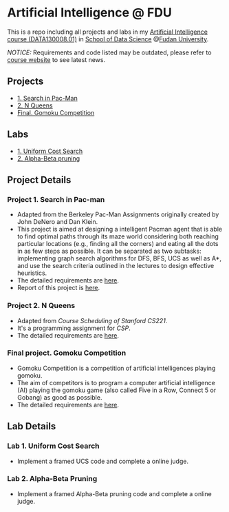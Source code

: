 # Artificial Intelligence @ FDU
This is a repo including all projects and labs in my [Artificial Intelligence course (DATA130008.01)](http://www.sdspeople.fudan.edu.cn/zywei/DATA130008/index.html) in [School of Data Science](http://www.sds.fudan.edu.cn/wp/) @[Fudan University](http://www.fudan.edu.cn/2016/index.html).

*NOTICE:* Requirements and code listed may be outdated, please refer to [course website](http://www.sdspeople.fudan.edu.cn/zywei/DATA130008/index.html) to see latest news.

## Projects

* [1. Search in Pac-Man](#1)
* [2. N Queens](#2)
* [Final. Gomoku Competition](#9)

## Labs

* [1. Uniform Cost Search](#11)
* [2. Alpha-Beta pruning](#12)




## Project Details


<h3 id="1">Project 1. Search in Pac-man</h3>

- Adapted from the Berkeley Pac-Man Assignments originally created by John DeNero and Dan Klein.
- This project is aimed at designing a intelligent Pacman agent that is able to find optimal paths through its maze world considering both reaching particular locations (e.g., finding all the corners) and eating all the dots in as few steps as possible. It can be separated as two subtasks: implementing graph search algorithms for DFS, BFS, UCS as well as A*, and use the search criteria outlined in the lectures to design effective heuristics.
- The detailed requirements are [here](https://github.com/Rshcaroline/FDU-Artificial-Intelligence/blob/master/Projects/PJ1%20-%20PacMan%20Search/pj-1-search.pdf). 
- Report of this project is [here](https://github.com/Rshcaroline/FDU-Artificial-Intelligence/blob/master/Projects/PJ1%20-%20PacMan%20Search/report.pdf).




<h3 id="2">Project 2. N Queens</h3>

- Adapted from *Course Scheduling of Stanford CS221*.
- It's a programming assignment for *CSP*.
- The detailed requirements are [here](https://github.com/Rshcaroline/FDU-Artificial-Intelligence/blob/master/Projects/PJ2%20-%20N%20Queens/requirement.pdf). 




<h3 id="9">Final project. Gomoku Competition</h3>

- Gomoku Competition is a competition of artificial intelligences playing gomoku. 
- The aim of competitors is to program a computer artificial intelligence (AI) playing the gomoku game (also called Five in a Row, Connect 5 or Gobang) as good as possible. 
- The detailed requirements are [here](https://github.com/Rshcaroline/FDU-Artificial-Intelligence/blob/master/Labs/OJ2/lab2.pdf). 




## Lab Details

<h3 id="11">Lab 1. Uniform Cost Search</h3>

- Implement a framed UCS code and complete a online judge.



<h3 id="12">Lab 2. Alpha-Beta Pruning</h3>

- Implement a framed Alpha-Beta pruning code and complete a online judge.






